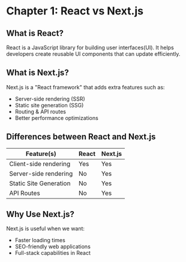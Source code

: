 # Chapter 1: React vs Next.js

## What is React?

React is a JavaScript library for building user interfaces(UI). It helps developers create reusable UI components that can update efficiently.

## What is Next.js?

Next.js is a "React framework" that adds extra features such as:

- Server-side rendering (SSR)
- Static site generation (SSG)
- Routing & API routes
- Better performance optimizations

## Differences between React and Next.js

| Feature(s)              | React   | Next.js  |
|-------------------------|---------|----------|
| Client-side rendering   | Yes     | Yes      |
| Server-side rendering   | No      | Yes      |
| Static Site Generation  | No      | Yes      |
| API Routes              | No      | Yes      |

## Why Use Next.js?

Next.js is useful when we want:

- Faster loading times
- SEO-friendly web applications
- Full-stack capabilities in React
